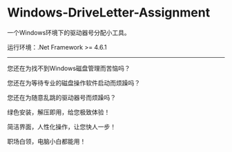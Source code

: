 # Windows-DriveLetter-Assignment
一个Windows环境下的驱动器号分配小工具。

运行环境：.Net Framework >= 4.6.1

---

您还在为找不到Windows磁盘管理而苦恼吗？

您还在为等待专业的磁盘操作软件启动而烦躁吗？

您还在为随意乱跳的驱动器号而烦躁吗？

绿色安装，解压即用，给您极致体验！

简洁界面，人性化操作，让您快人一步！

职场白领，电脑小白都能用！

